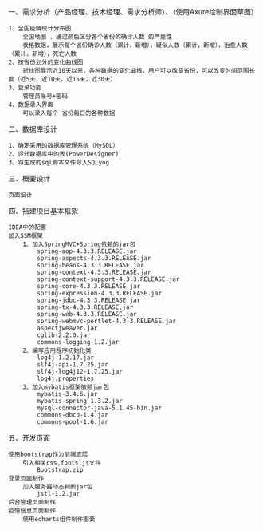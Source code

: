 一、需求分析（产品经理、技术经理、需求分析师）、（使用Axure绘制界面草图）

	1、全国疫情统计分布图
		全国地图 ，通过颜色区分各个省份的确诊人数 的严重性 
		表格数据，展示每个省份确诊人数（累计，新增），疑似人数（累计，新增），治愈人数（累计，新增），死亡人数
	2、按省份划分的变化曲线图
		折线图展示近10天以来，各种数据的变化曲线。用户可以改变省份，可以改变时间范围长度（近5天，近10天，近15天，近30天）
	3、登录功能
		管理员账号+密码
	4、数据录入界面
		可以录入每个 省份每日的各种数据

二、数据库设计

	1、确定采用的数据库管理系统（MySQL）
	2、设计数据库中的表(PowerDesigner)
	3、将生成的sql脚本文件导入SQLyog

三、概要设计

	页面设计

四、搭建项目基本框架

	IDEA中的配置
	加入SSM框架
		1、加入SpringMVC+Spring依赖的jar包
			spring-aop-4.3.3.RELEASE.jar
			spring-aspects-4.3.3.RELEASE.jar
			spring-beans-4.3.3.RELEASE.jar
			spring-context-4.3.3.RELEASE.jar
			spring-context-support-4.3.3.RELEASE.jar
			spring-core-4.3.3.RELEASE.jar
			spring-expression-4.3.3.RELEASE.jar
			spring-jdbc-4.3.3.RELEASE.jar
			spring-tx-4.3.3.RELEASE.jar
			spring-web-4.3.3.RELEASE.jar
			spring-webmvc-portlet-4.3.3.RELEASE.jar
			aspectjweaver.jar
			cglib-2.2.0.jar
			commons-logging-1.2.jar
		2、编写应用程序初始化类
			log4j-1.2.17.jar
			slf4j-api-1.7.25.jar
			slf4j-log4j12-1.7.25.jar
			log4j.properties
		3、加入mybatis框架依赖jar包
			mybatis-3.4.6.jar
			mybatis-spring-1.3.2.jar
			mysql-connector-java-5.1.45-bin.jar
			commons-dbcp-1.4.jar
			commons-pool-1.6.jar

五、开发页面

	使用bootstrap作为前端底层
		引入相关css,fonts,js文件
			Bootstrap.zip
	登录页面制作
		加入服务器动态判断jar包
			jstl-1.2.jar
	后台管理页面制作
	疫情信息页面制作
		使用echarts组件制作图表